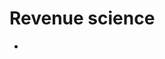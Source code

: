 # Revenue science

- [](https://towardsdatascience.com/why-every-data-team-needs-a-money-tree-491a602ea68)
